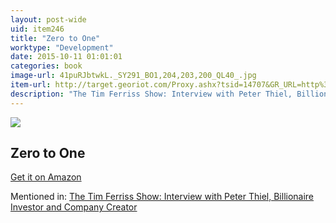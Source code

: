 ```yaml
---
layout: post-wide
uid: item246
title: "Zero to One"
worktype: "Development"
date: 2015-10-11 01:01:01
categories: book
image-url: 41puRJbtwkL._SY291_BO1,204,203,200_QL40_.jpg
item-url: http://target.georiot.com/Proxy.ashx?tsid=14707&GR_URL=http%3A%2F%2Fwww.amazon.com%2FZero-One-Notes-Startups-Future%2Fdp%2F0804139296%2F
description: "The Tim Ferriss Show: Interview with Peter Thiel, Billionaire Investor and Company Creator"
---
```

<a href="http://target.georiot.com/Proxy.ashx?tsid=14707&GR_URL=http%3A%2F%2Fwww.amazon.com%2FZero-One-Notes-Startups-Future%2Fdp%2F0804139296%2F" target="blank"><img src="../../../../img/thumbs/41puRJbtwkL._SY291_BO1,204,203,200_QL40_.jpg" class="prod-img"></a>
<h2>Zero to One</h2>
<p><a href="http://target.georiot.com/Proxy.ashx?tsid=14707&GR_URL=http%3A%2F%2Fwww.amazon.com%2FZero-One-Notes-Startups-Future%2Fdp%2F0804139296%2F" target="blank">Get it on Amazon</a><p>
<p>Mentioned in: <a href="http://fourhourworkweek.com/2014/09/09/peter-thiel/" target="blank">The Tim Ferriss Show: Interview with Peter Thiel, Billionaire Investor and Company Creator</a></p>
